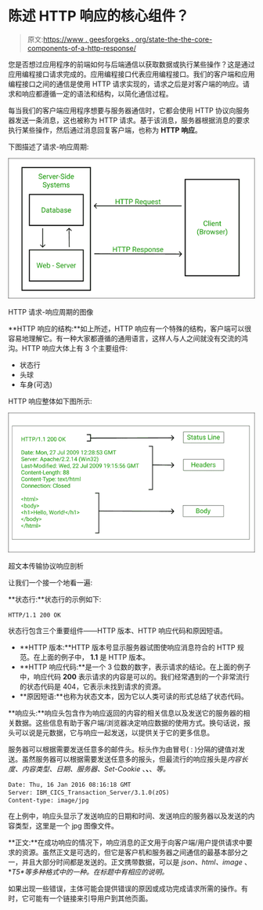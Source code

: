# 陈述 HTTP 响应的核心组件？

> 原文:[https://www . geesforgeks . org/state-the-the-core-components-of-a-http-response/](https://www.geeksforgeeks.org/state-the-core-components-of-an-http-response/)

您是否想过应用程序的前端如何与后端通信以获取数据或执行某些操作？这是通过应用编程接口请求完成的。应用编程接口代表应用编程接口。我们的客户端和应用编程接口之间的通信是使用 HTTP 请求实现的，请求之后是对客户端的响应。请求和响应都遵循一定的语法和结构，以简化通信过程。

每当我们的客户端应用程序想要与服务器通信时，它都会使用 HTTP 协议向服务器发送一条消息，这也被称为 HTTP 请求。基于该消息，服务器根据消息的要求执行某些操作，然后通过消息回复客户端，也称为 **HTTP 响应**。

下图描述了请求-响应周期:

![](img/7f44329a9e72d2c301792b84aa022e6b.png)

HTTP 请求-响应周期的图像

**HTTP 响应的结构:**如上所述，HTTP 响应有一个特殊的结构，客户端可以很容易地理解它。有一种大家都遵循的通用语言，这样人与人之间就没有交流的鸿沟。HTTP 响应大体上有 3 个主要组件:

*   状态行
*   头球
*   车身(可选)

HTTP 响应整体如下图所示:

![](img/b1e42bd45081d185b9c775eb0df10cc4.png)

超文本传输协议响应剖析

让我们一个接一个地看一遍:

**状态行:**状态行的示例如下:

```
HTTP/1.1 200 OK
```

状态行包含三个重要组件——HTTP 版本、HTTP 响应代码和原因短语。

*   **HTTP 版本:**HTTP 版本号显示服务器试图使响应消息符合的 HTTP 规范。在上面的例子中， **1.1** 是 HTTP 版本。
*   **HTTP 响应代码:**是一个 3 位数的数字，表示请求的结论。在上面的例子中，响应代码 **200** 表示请求的内容是可以的。我们经常遇到的一个非常流行的状态代码是 404，它表示未找到请求的资源。
*   **原因短语:**也称为状态文本，因为它以人类可读的形式总结了状态代码。

**响应头:**响应头包含作为响应返回的内容的相关信息以及发送它的服务器的相关数据。这些信息有助于客户端/浏览器决定响应数据的使用方式。换句话说，报头可以说是元数据，它与响应一起发送，以提供关于它的更多信息。

服务器可以根据需要发送任意多的邮件头。标头作为由冒号( : )分隔的键值对发送。虽然服务器可以根据需要发送任意多的报头，但最流行的响应报头是*内容长度、内容类型、日期、服务器、Set-Cookie* 、**、**、*等。*

```
Date: Thu, 16 Jan 2016 08:16:18 GMT
Server: IBM_CICS_Transaction_Server/3.1.0(zOS)
Content-type: image/jpg
```

在上例中，响应头显示了发送响应的日期和时间、发送响应的服务器以及发送的内容类型，这里是一个 jpg 图像文件。

**正文:**在成功响应的情况下，响应消息的正文用于向客户端/用户提供请求中要求的资源。虽然正文是可选的，但它是客户机和服务器之间通信的最基本部分之一，并且大部分时间都是发送的。正文携带数据，可以是 *json、html、image* 、**T5*等多种格式中的一种。*在标题中有相应的说明。**

如果出现一些错误，主体可能会提供错误的原因或成功完成请求所需的操作。有时，它可能有一个链接来引导用户到其他页面。